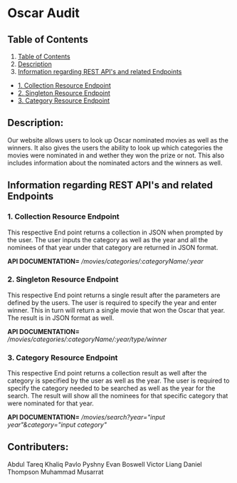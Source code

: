 # Oscar Audit

## Table of Contents
1. [Table of Contents](#table-of-contents)
2. [Description](#description)
3. [Information regarding REST API's and related Endpoints](#information-regarding-rest-api's-and-related-endpoints)
  * [1. Collection Resource Endpoint](#1.-collection-resource-endpoint)
  * [2. Singleton Resource Endpoint](#2.-singelton-resource-endpoint)
  * [3. Category Resource Endpoint](#3.-category-resource-endpoint)

## Description:
Our website allows users to look up Oscar nominated movies as well as the winners. It also gives the users the ability to look up which categories the movies were nominated in and wether they won the prize or not. This also includes information about the nominated actors and the winners as well.

## Information regarding REST API's and related Endpoints

### 1. Collection Resource Endpoint
This respective End point returns a collection in JSON when prompted by the user. The user inputs the category as well as the year and all the nominees of that year under that category are returned in JSON format. 

**API DOCUMENTATION=** */movies/categories/:categoryName/:year* 

### 2. Singleton Resource Endpoint
This respective End point returns a single result after the parameters are defined by the users. The user is required to specify the year and enter winner. This in turn will return a single movie that won the Oscar that year. The result is in JSON format as well.

**API DOCUMENTATION=** */movies/categories/:categoryName/:year/type/winner*

### 3. Category Resource Endpoint
This respective End point returns a collection result as well after the category is specified by the user as well as the year. The user is required to specify the category needed to be searched as well as the year for the search. The result will show all the nominees for that specific category that were nominated for that year.

**API DOCUMENTATION=** */movies/search?year="input year"&category="input category"*


## Contributers:
Abdul Tareq Khaliq
Pavlo Pyshny 
Evan Boswell
Victor Liang
Daniel Thompson
Muhammad Musarrat
